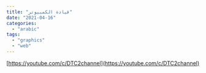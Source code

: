 ```yaml
---
title: "قيادة الكمبيوتر"
date: "2021-04-16"
categories:
  - "arabic"
tags:
  - "graphics"
  - "web"
---
```


[https://youtube.com/c/DTC2channel](https://youtube.com/c/DTC2channel)
